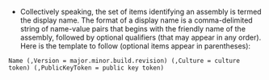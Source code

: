 - Collectively speaking, the set of items identifying an assembly is termed the display name. The format of a display name is a comma-delimited string of name-value pairs that begins with the friendly name of the assembly, followed by optional qualifiers (that may appear in any order). Here is the template to follow (optional items appear in parentheses):  
```ad-note
Name (,Version = major.minor.build.revision) (,Culture = culture token) (,PublicKeyToken = public key token)
```